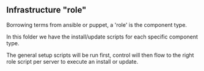 ## Infrastructure "role"

Borrowing terms from ansible or puppet, a 'role' is the component type.

In this folder we have the install/update scripts for each specific component type.

The general setup scripts will be run first, control will then flow to the right role
script per server to execute an install or update.
